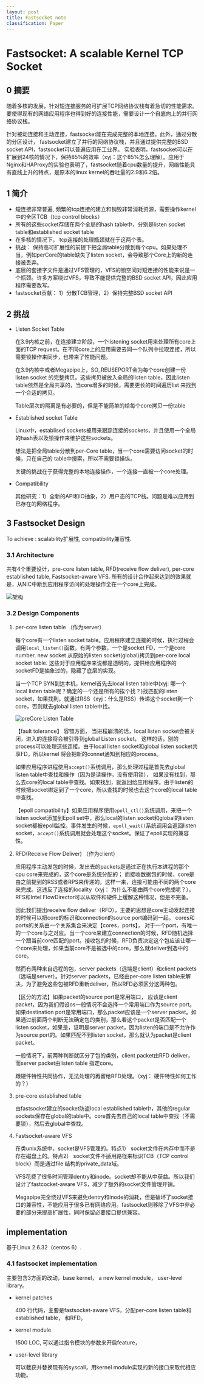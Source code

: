 ```yaml
---
layout: post
title: Fastsocket note
classification: Paper
---
```

# Fastsocket: A scalable Kernel TCP Socket

## 0 摘要

随着多核的发展，针对短连接服务的可扩展TCP网络协议栈有着急切的性能需求。要使得现有的网络应用程序也得到好的连接性能，需要设计一个自底向上的并行网络协议栈。

针对被动连接和主动连接，fastsocket能在完成完整的本地连接。此外，通过分散的分区设计， fastsocket建立了并行的网络协议栈，并且通过提供完整的BSD socket API，fastsocket可以普遍应用在工业界。 实验表明，fastsocket可以在扩展到24核的情况下，保持85%的效率（xyj：这个85%怎么理解）。应用于Nginx和HAProxy的实验也表明了，fastsocket随着cpu数量的提升，网络性能具有直线上升的特点，是原本的linux kernel的吞吐量的2.9和6.2倍。

## 1 简介

+ 短连接非常普遍, 频繁的tcp连接的建立和销毁非常消耗资源，需要操作kernel中的全区TCB（tcp control blocks）
+ 所有的这些socket存储在两个全局的hash table中，分别是listen socket table和established socket table
+ 在多核的情况下， tcp连接的处理瓶颈就在于这两个表。
+ 挑战： 保持高可扩展性的前提下把全局table分散到每个cpu。如果处理不当，例如perCore的table缺失了listen socket，会导致那个Core上的新的连接被丢弃。
+ 底层的套接字文件是通过VFS管理的，VFS的锁空间对短连接的性能来说是一个瓶颈。许多方案绕过VFS，导致不能提供完整的BSD socket API，因此应用程序需要改写。
+ fastsocket贡献： 1）分散TCB管理，2）保持完整BSD socket API

## 2 挑战

+ Listen Socket Table

    在3.9内核之前，在连接建立阶段，一个listening socket用来处理所有core上面的TCP request。在不同core上的应用需要去同一个队列中拉取连接，所以需要锁操作来同步，也带来了性能问题。  
    
    在3.9内核中或者Megapipe上，SO_REUSEPORT会为每个core创建一份listen socket 的完整拷贝。这些拷贝被放入全局的listen table，因此listen table依然是全局共享的，当core增多的时候，需要更长的时间遍历list 来找到一个合适的拷贝。  
    
    Table层次的隔离是有必要的，但是不能简单的给每个core拷贝一份table
    
+ Established socket Table

    Linux中，establised sockets被用来跟踪连接的sockets，并且使用一个全局的hash表以及锁操作来维护这些sockets。
    
    想法是把全局table分散到per-Core table，当一个core需要访问socket的时候，只在自己的 table中搜索，所以不需要锁操纵。 
     
    关键的挑战在于获得完整的本地连接操作，一个连接一直被一个core处理。
    
+ Compatibility

    其他研究：1）全新的API和IO抽象，2）用户态的TCP栈。问题是难以应用到已存在的网络程序。
    
## 3 Fastsocket Design

To achieve : scalability扩展性, compatibility兼容性.

### 3.1 Architecture

共有4个重要设计，pre-core listen table, RFD(receive flow deliver), per-core established table, Fastsocket-aware VFS. 所有的设计合作起来达到的效果就是，从NIC中断到应用程序访问的处理操作全在一个core上完成。

![架构](/img/2.png)

### 3.2 Design Components

1. per-core listen table （作为server）

	每个core有一个listen socket table。应用程序建立连接的时候，执行过程会调用`local_listen()`函数，有两个参数，一个是socket FD，一个是core number. new socket 从原始的listen socket(global)拷贝到per-core local socket table. 这些对于应用程序来说都是透明的，提供给应用程序的socketFD是抽象过的，隐藏了底层的实现。

	当一个TCP SYN到达本机，kernel首先去local listen table中(xyj: 哪一个local listen table呢？确定的一个还是所有的挨个找？)找匹配的listen socket，如果找到，就通过RSS（xyj：什么是RSS）传递这个socket到一个core，否则就去global listen table中找。

	![preCore Listen Table](/img/3.png)

	【fault tolerance】 容错方面， 当进程崩溃的话，local listen socket会被关闭，进入的连接将会被引导到global Listen socket， 这样的话，别的process可以处理这些连接。由于local listen socket和global listen socket共享FD，所以kernel 将会把新的connet通知到相应的process。

	如果应用程序进程使用`accept()`系统调用，那么处理过程是首先去global listen table中查找和操作（因为是读操作，没有使用锁）， 如果没有找到，那么去core的local table中查找。如果找到，就返回给应用程序。由于listen的时候把socket绑定到了一个core，所以查找的时候也去这个core的local table中查找。

	【epoll compatibility】如果应用程序使用`epoll_ctl()`系统调用，来把一个listen socket添加到Epoll set中，那么local的listen socket和global的listen socket都被epoll监控。事件发生的时候，`epoll_wait()`系统调用会返回listen socket，`accept()`系统调用就会处理这个socket。保证了epoll实现的兼容性。

2. RFD(Receive Flow Deliver) （作为client）

	应用程序主动发包的时候，发出去的packets是通过正在执行本进程的那个cpu core来完成的，这个core是系统分配的； 而接收数据包的时候，core是由之前提到的RSS或者RPS来传递的。这样一来，连接可能由不同的两个core来完成。这违反了连接的locality（xyj： 为什么不能由两个core完成呢？）。RFS和Intel FlowDirector可以从软件和硬件上缓解这种情况，但是不完备。

	因此我们提出receive flow deliver（RFD），主要的思想是core主动发起连接的时候可以把core的标识和connection的source port编码到一起。 cores和ports的关系由一个关系集合来决定【cores，ports】， 对于一个port，有唯一的一个core与之对应。当一个core来建立connection的时候，RFD随机选择一个跟当前core匹配的port。接收包的时候，RFD负责决定这个包应该让哪一个core来处理，如果当前core不是被选中的core，那么就deliver到选中的core。

	然而有两种来自远程的包，server packets（远端是client）和client packets（远端是server）。针对server packets，已经由per-core listen table来解决，为了避免这些包被RFD重新deliver，所以RFD必须区分这两种包。

	【区分的方法】如果packet的source port是常用端口， 应该是client packet，因为我们假设os一般情况不会选择一个常用端口作为source port。如果destination port是常用端口，那么packet应该是一个server packet。如果通过前面两个判断无法确定包的类别，那么看这个packet是否匹配一个listen socket，如果是，证明是server packet，因为listen的端口是不允许作为source port的。如果匹配不到listen socket，那么就认为packet是client packet。

	一般情况下，前两种判断就区分了包的类别，client packet由RFD deliver， 而server packet由listen table 指定core。

	跟硬件特性共同协作，无法处理的再留给RFD处理。（xyj： 硬件特性如何工作的？）

3. pre-core established table

	由fastsocket建立的socket防盗local established table中，其他的regular sockets保存在global的table中。core首先去自己的local table中查找（不需要锁），然后去global中查找。

4. Fastsocket-aware VFS

	在类unix系统中，socket是VFS管理的。特点1） socket文件在内存中而不是存在磁盘上的。特点2） socket文件不适用路径来标识TCB（TCP control block）而是通过file 结构的private_data域。

	VFS花费了很多时间管理dentry和inode。socket却不能从中获益。所以我们设计了fastcocket-aware VFS，减少了额外的socket文件管理开销。


	Megapipe完全绕过VFS来避免dentry和inode的消耗，但是破坏了socket接口的兼容性，不能应用于很多已有网络应用。fastsocket则移除了VFS中非必要的部分来提高扩展性，同时保留必要接口提供兼容。

## implementation

基于Linux 2.6.32（centos 6）. 

### 4.1 fastsocket implementation

主要包含3方面的改动，base kernel， a new kernel module， user-level library。

+ kernel patches

	400 行代码，主要是fastsocket-aware VFS，分配per-core listen table和established table， 和RFD。

+ kernel module

	1500 LOC, 可以通过指令模块的参数来开启feature， 

+ user-level library

	可以截获并替换现有的syscall，用kernel module实现的新的接口来取代相应功能。
